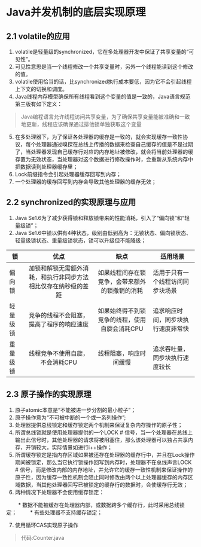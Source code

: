 # Java并发机制的底层实现原理

## 2.1 volatile的应用

1. volatile是轻量级的synchronized，它在多处理器开发中保证了共享变量的“可见性”。
2. 可见性意思是当一个线程修改一个共享变量时，另外一个线程能读到这个修改的值。
3. volatile使用恰当的话，比synchronized执行成本要低，因为它不会引起线程上下文的切换和调度。
4. Java线程内存模型确保所有线程看到这个变量的值是一致的，Java语言规范第三版有如下定义：
>Java编程语言允许线程访问共享变量，为了确保共享变量能被准确和一致地更新，线程应该确保通过排他锁单独获取这个变量

5. 在多处理器下，为了保证各处理器的缓存是一致的，就会实现缓存一致性协议，每个处理器通过嗅探在总线上传播的数据来检查自己缓存的值是不是过期了，当处理器发现自己缓存行对应的内存地址被修改，就会将当前处理器的缓存置为无效状态，当处理器对这个数据进行修改操作时，会重新从系统内存中把数据读到处理器缓存里；
6. Lock前缀指令会引起处理器缓存回写到内存；
7. 一个处理器的缓存回写到内存会导致其他处理器的缓存无效；

## 2.2 synchronized的实现原理与应用

1. Java Se1.6为了减少获得锁和释放锁带来的性能消耗，引入了“偏向锁”和“轻量级锁”；
2. Java Se1.6中锁以供有4种状态，级别由低到高为：无锁状态、偏向锁状态、轻量级锁状态、重量级锁状态，锁可以升级但不能降级；

| 锁      | 优点 | 缺点 | 适用场景 |
| -       | :-:     | :-:    | - |
| 偏向锁   | 加锁和解锁无需额外消耗，和执行非同步方法相比仅存在纳秒级的差距 | 如果线程间存在锁竞争，会带来额外的锁撤销的消耗 | 适用于只有一个线程访问同步块场景 | 
| 轻量级锁 | 竞争的线程不会阻塞，提高了程序的响应速度 | 如果始终得不到锁竞争的线程，使用自旋会消耗CPU | 追求响应时间，同步块执行速度非常快 | 
| 重量级锁 | 线程竞争不使用自旋，不会消耗CPU | 线程阻塞，响应时间缓慢 | 追求吞吐量，同步块执行速度较长 |

## 2.3 原子操作的实现原理

1. 原子atomic本意是“不能被进一步分割的最小粒子”；
2. 原子操作意为“不可被中断的一个或一系列操作”;
3. 处理器提供总线锁定和缓存锁定两个机制来保证复杂内存操作的原子性；
4. 所谓总线锁就是使用处理器提供的一个LOCK # 信号，当一个处理器在总线上输出此信号时，其他处理器的请求将被阻塞住，那么该处理器可以独占共享内存，开销较大，实际情景如进行i++操作；
5. 所谓缓存锁定是指内存区域如果被还存在处理器的缓存行中，并且在Lock操作期间被锁定，那么当它执行锁操作回写到内存时，处理器不在总线声言LOCK # 信号，而是修改内部的内存地址，并允许它的缓存一致性机制来保证操作的原子性，因为缓存一致性机制会阻止同时修改由两个以上处理器缓存的内存区域数据，当其他处理器回写已被锁定的缓存行的数据时，会使缓存行无效；
6. 两种情况下处理器不会使用缓存锁定：

&emsp;&emsp;  * 数据不能被缓存在处理器内部，或数据跨多个缓存行，此时采用总线锁定；
&emsp;&emsp;  * 有些处理器不支持缓存锁定；

7. 使用循环CAS实现原子操作
>代码:Counter.java